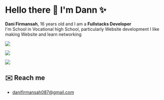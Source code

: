 # Hello there 👋 I'm Dann ✨

**Dani Firmansah**, 16 years old and I am a **Fullstacks Developer**<br>
I'm School in Vocational high School, particularly Website development
I like making Website and learn networking


[![](https://skillicons.dev/icons?i=html,css,js,php,py,windows,react,nodejs,laravel,astro,expressjs,django,bootstrap,&perline=7)](https://skillicons.dev)

![](https://komarev.com/ghpvc/?username=dexsless&label=Profile%20views&color=0e75b6&style=flat)

![](https://github-readme-stats.vercel.app/api/top-langs/?username=dexsless&layout=donut&theme=holi)

## ✉️ Reach me
- [danifirmansah087@gmail.com](mailto:danifirmansah087@gmail.com)
